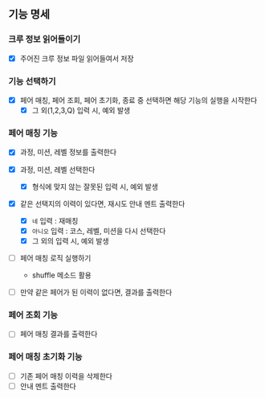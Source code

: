 ## 기능 명세

### 크루 정보 읽어들이기
- [X] 주어진 크루 정보 파일 읽어들여서 저장

### 기능 선택하기
- [X] 페어 매칭, 페어 조회, 페어 초기화, 종료 중 선택하면 해당 기능의 실행을 시작한다
    - [X] 그 외(1,2,3,Q) 입력 시, 예외 발생

### 페어 매칭 기능
- [X] 과정, 미션, 레벨 정보를 출력한다 
- [X] 과정, 미션, 레벨 선택한다
    - [X] 형식에 맞지 않는 잘못된 입력 시, 예외 발생
    
- [X] 같은 선택지의 이력이 있다면, 재시도 안내 멘트 출력한다
    - [X] `네` 입력 : 재매칭
    - [X] `아니오` 입력 : 코스, 레벨, 미션을 다시 선택한다
    - [X] 그 외의 입력 시, 예외 발생
    
- [ ] 페어 매칭 로직 실행하기
    - shuffle 메소드 활용
    
- [ ] 만약 같은 페어가 된 이력이 없다면, 결과를 출력한다 
    
### 페어 조회 기능
- [ ] 페어 매칭 결과를 출력한다

### 페어 매칭 초기화 기능

- [ ] 기존 페어 매칭 이력을 삭제한다
- [ ] 안내 멘트 출력한다